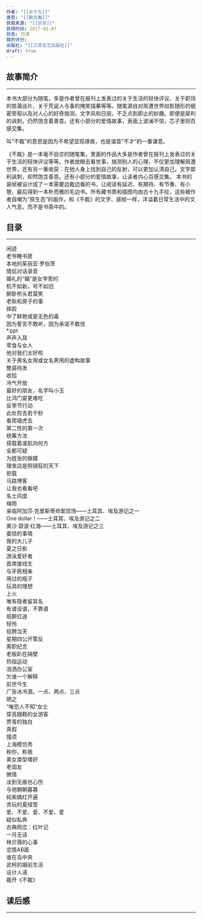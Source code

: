 ```yaml
---
作者: "[[古十九]]"
类型: "[[散文集]]"
获取来源: "[[京东]]"
获得时间: 2017-01-07
状态: 已读
我的评分: 
出版社: "[[江苏文艺出版社]]"
draft: true
---
```

## 故事简介
---
本书大部分为随笔，多是作者曾在报刊上发表过的关于生活的轻快评议、关于职场的慈蔼谈片、关于荒诞人与事的掩笑描摹等等。随笔源自对周遭世界如影随形的细密旁观以及对人心的好奇揣测。文字风和日丽，不乏点到即止的妙趣。即便是犀利的讽刺，仍然饱含着善意。还有小部分的爱情故事，表面上波澜不惊，芯子里则百感交集。

叫“不裁”的意思是因为不希望显现琢痕，也是谐音“不才”的一番谦意。

《不裁》是一本毫不自恋的随笔集，里面的作品大多是作者曾在报刊上发表过的关于生活的轻快评议等等。作者放眼去看世事，揣测别人的心理，不仅更加理解周遭世界，还有另一重收获：在他人身上找到自己的反射，可以更加认清自己。文字犀利讽刺，却然饱含善意。还有小部分的爱情故事，让读者内心百感交集。 本书的装帧被设计成了一本需要边裁边看的书，让阅读有延迟、有期待、有节奏、有小憩，最后得到一本朴而雅的毛边书。所有藏书票和插图均由古十九手绘，这些被作者自嘲为“原生态”的画作，和《不裁》的文字、装帧一样，洋溢着日常生活中的文人气息，而不是书斋中的。
## 目录
---
闲迹  
老爷睡书房  
本地的茱丽亚·罗伯茨  
情侣对话录音  
婚礼的“婚”是女字旁的  
机不如新，号不如旧  
醉卧桥头君莫笑  
老耿和房子的事  
摔跤  
中了鲜艳或是无色的毒  
因为誓言不敢听，因为承诺不敢信  
*.ppt  
声声入耳  
零食与女人  
他对我们太好啦  
关于男名女用或女名男用的虚构故事  
整装待发  
收拾  
冷气开放  
最好的朋友，名字叫小玉  
比鸿门宴更难吃  
反季节行动  
此处剪去若干秒  
看爬墙虎去  
第二性的第一次  
统筹方法  
搭载着谁航向何方  
全都可疑  
为姓张的做媒  
理发店是照镜狂的天下  
拒载  
马路博客  
让我也看看吧  
名士风度  
梅雨  
亲临阿加莎·克里斯蒂命案现场——土耳其、埃及游记之一  
One dollar！——土耳其、埃及游记之二  
黄沙·碧波·红海——土耳其、埃及游记之三  
委琐的事情  
我的大儿子  
夏之日影  
游泳爱好者  
首席接线生  
与牙医相亲  
用过的瓶子  
玩具的理想  
上火  
唯有隐者留其名  
有谱没谱，不靠谱  
纸醉红迷  
轻怜  
招聘当天  
星期四公开策反  
离职纪念  
老板趴在隔壁  
热指运动  
泪洒办公室  
欠谁一个解释  
前世今生  
广告冰冷酒，一点、两点、三点  
晒之  
“唯恐人不知”女士  
穿高跟鞋的女游客  
贾青的独白  
真假  
撞须  
上海模仿秀  
称你，称我  
美女类型嗜好  
老闺友  
微情  
淡到无痕也心伤  
与他朝朝暮暮  
姹紫嫣红开遍  
贪玩的夏绿莹  
爱、不爱、爱、不爱、爱  
疑似私奔  
古典网恋：红叶记  
一月无话  
林贝薇的心事  
恋情AB面  
谁在岛中央  
武柯的婚前生活  
设计人语  
裁开《不裁》

## 读后感
---
